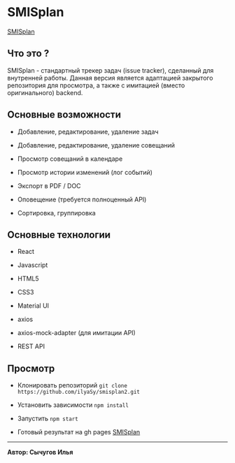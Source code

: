 # SMISplan
[SMISplan](https://ilyasy.github.io/smisplan2/)

## Что это ?
SMISplan - стандартный трекер задач (issue tracker), сделанный для внутренней работы. Данная версия является
адаптацией закрытого репозитория для просмотра, а также с имитацией (вместо оригинального) backend.

## Основные возможности
* Добавление, редактирование, удаление задач

* Добавление, редактирование, удаление совещаний

* Просмотр совещаний в календаре

* Просмотр истории изменений (лог событий)

* Экспорт в PDF / DOC

* Оповещение (требуется полноценный API)

* Сортировка, группировка

## Основные технологии
* React

* Javascript

* HTML5

* CSS3

* Material UI

* axios

* axios-mock-adapter (для имитации API)

* REST API

## Просмотр

* Клонировать репозиторий
`git clone https://github.com/ilyaSy/smisplan2.git`

* Установить зависимости
`npm install`

* Запустить
`npm start`

* Готовый результат на gh pages
[SMISplan](https://ilyasy.github.io/smisplan2/)

-----
**Автор: Сычугов Илья**
